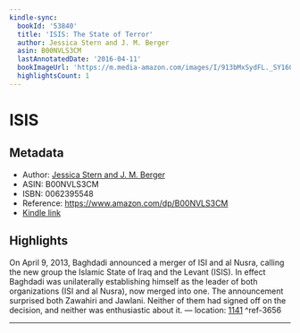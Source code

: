 ```yaml
---
kindle-sync:
  bookId: '53840'
  title: 'ISIS: The State of Terror'
  author: Jessica Stern and J. M. Berger
  asin: B00NVLS3CM
  lastAnnotatedDate: '2016-04-11'
  bookImageUrl: 'https://m.media-amazon.com/images/I/913bMxSydFL._SY160.jpg'
  highlightsCount: 1
---
```

# ISIS
## Metadata
* Author: [Jessica Stern and J. M. Berger](https://www.amazon.com/Jessica-Stern/e/B001IXPPI0/ref=dp_byline_cont_ebooks_1)
* ASIN: B00NVLS3CM
* ISBN: 0062395548
* Reference: https://www.amazon.com/dp/B00NVLS3CM
* [Kindle link](kindle://book?action=open&asin=B00NVLS3CM)

## Highlights
On April 9, 2013, Baghdadi announced a merger of ISI and al Nusra, calling the new group the Islamic State of Iraq and the Levant (ISIS). In effect Baghdadi was unilaterally establishing himself as the leader of both organizations (ISI and al Nusra), now merged into one. The announcement surprised both Zawahiri and Jawlani. Neither of them had signed off on the decision, and neither was enthusiastic about it. — location: [1141](kindle://book?action=open&asin=B00NVLS3CM&location=1141) ^ref-3656

---
